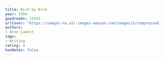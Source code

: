 ```yaml
---
title: Bird by Bird
year: 1994
goodreads: 12543
urlCover: "https://images-na.ssl-images-amazon.com/images/S/compressed.photo.goodreads.com/books/1631772636i/12543.jpg"
authors:
- Anne Lamott
tags:
- Writing
rating: 4
hasNotes: false
---
```

